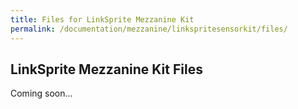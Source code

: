 ```yaml
---
title: Files for LinkSprite Mezzanine Kit
permalink: /documentation/mezzanine/linkspritesensorkit/files/
---
```

## LinkSprite Mezzanine Kit Files

Coming soon...

